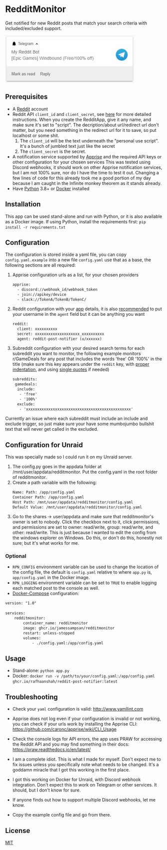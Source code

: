 # RedditMonitor

Get notified for new Reddit posts that match your search criteria with included/excluded support.

![](/assets/screenshot.jpg)

## Prerequisites
- A [Reddit](https://www.reddit.com/) account
- Reddit API `client_id` and `client_secret`, see [here](https://github.com/reddit-archive/reddit/wiki/OAuth2-Quick-Start-Example#first-steps) for more detailed instructions. When you create the RedditApp, give it any name, and make sure it's set to "script". The decription/about url/redirect url don't matter, but you need something in the redirect url for it to save, so put localhost or some shit.
	1. The `client_id` will be the text underneath the "personal use script". It's a bunch of jumbled text just like the secret
	2. The `client_secret` is the secret. 
- A notification service supported by [Apprise](https://github.com/caronc/apprise#popular-notification-services) and the required API keys or other configuration for your chosen services
	This was tested using Discord webhooks, it should work on other Apprise notification services, but I am not 100% sure, nor do I have the time to test it out. Changing a few lines of code for this already took me a good portion of my day because I am caught in the Infinite monkey theorem as it stands already.
- Have [Python](https://www.python.org/) 3.8+ or [Docker](https://www.docker.com/) installed

## Installation
This app can be used stand-alone and run with Python, or it is also available as a Docker image.
If using Python, install the requirements first:
`pip install -r requirements.txt`

## Configuration
The configuration is stored inside a yaml file, you can copy `config.yaml.example` into a new file `config.yaml` use that as a base, the following sections are all required:
1. Apprise configuration urls as a list, for your chosen providers
	```
	apprise:
	  - discord://webhook_id/webhook_token
	  - join://apikey/device
	  - slack://TokenA/TokenB/TokenC/
	```
2. Reddit configuration with your [app](https://www.reddit.com/prefs/apps) details, it is also [recommended](https://github.com/reddit-archive/reddit/wiki/API#rules) to put your username in the `agent` field but it can be anything you want
	```
	reddit:
	  client: xxxxxxxxxx
	  secret: xxxxxxxxxxxxxxxxxxxx_xxxxxxxxxx
	  agent: reddit-post-notifier (u/xxxxxx)
	```
3. Subreddit configuration with your desired search terms for each subreddit you want to monitor, the following example monitors r/GameDeals for any post that includes the words 'free' OR '100%' in the title (make sure this key appears under the `reddit` key, with [proper indentation](http://www.yamllint.com/), and using [single quotes](https://stackoverflow.com/questions/19109912/yaml-do-i-need-quotes-for-strings-in-yaml) if needed)
	```
   subreddits:
     gamedeals:
      include:
       - 'free'
       - '100%'
      exclude:
       - 'xxxxxxxxxxxxxxxxxxxxxxxxxxxxxxxxxxxxxxxxxxxxxxx'
	```

 Currently an issue where each subreddit must include an include and exclude trigger, so just make sure your have some mumbojumbo bullshit text that will never get called in the excluded. 

## Configuration for Unraid
This was specially made so I could run it on my Unraid server. 
1. The config.py goes in the appdata folder at /mnt/user/appdata/redditmonitor. Put the config.yaml in the root folder of redditmonitor.
2. Create a path variable with the following:
	```
 	Name: Path: /app/config.yaml
	Container Path: /app/config.yaml
	Host Path: /mnt/user/appdata/redditmonitor/config.yaml
	Default Value: /mnt/user/appdata/redditmonitor/config.yaml
 	```
3. Go to the shares -> user/appdata and make sure that redditmonitor's owner is set to nobody. Click the checkbox next to it, click permissions, and permissions are set to owner: read/write, group: read/write, and other: read/write. This is just because I wanted to edit the config from the windows explorer on Windows. Do this, or don't do this, honestly not sure; but it's what works for me. 

### Optional
- `RPN_CONFIG` environment variable can be used to change the location of the config file, the default is `config.yaml` relative to where `app.py` is, `app/config.yaml` in the Docker image.
- `RPN_LOGGING` environment variable can be set to `TRUE` to enable logging each matched post to the console as well.
- [Docker-Compose](https://docs.docker.com/compose/) configuration:
```
version: "1.0"

services:
    redditmonitor:
        container_name: redditmonitor
        image: ghcr.io/jamessampsan/redditmonitor
        restart: unless-stopped
        volumes:
            - ./config.yaml:/app/config.yaml

```

## Usage
- Stand-alone:
	`python app.py`
- Docker:
	`docker run -v /path/to/your/config.yaml:/app/config.yaml ghcr.io/rafhaanshah/reddit-post-notifier:latest`

## Troubleshooting
- Check your `yaml` configuration is valid: http://www.yamllint.com
- Apprise does not log even if your configuration is invalid or not working, you can check if your urls work by installing the Apprise CLI: https://github.com/caronc/apprise/wiki/CLI_Usage
- Check the console logs for API errors, the app uses PRAW for accessing the Reddit API and you may find something in their docs: https://praw.readthedocs.io/en/latest/

- I am a complete idiot. This is what I made for myself. Don't expect me to fix issues unless you specifically note what needs to be changed. It's a goddamn miracle that I got this working in the first place.
- I got this working on Docker for Unraid, with Discord webhook integration. Don't expect this to work on Telegram or other services. It should, but I don't know for sure.
- If anyone finds out how to support multiple Discord webhooks, let me know.
- Copy the example config file and go from there. 

## License
[MIT](https://choosealicense.com/licenses/mit/)
